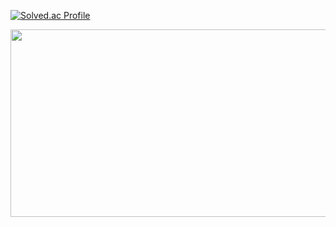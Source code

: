 [![Solved.ac Profile](http://mazassumnida.wtf/api/v2/generate_badge?boj=lij0825)](https://solved.ac/lij0825/)



<a href="https://github.com/devxb/gitanimals">
<img
  src="https://render.gitanimals.org/farms/lij0825"
  width="600"
  height="300"
/>
</a>
  
<!--
**lij0825/lij0825** is a ✨ _special_ ✨ repository because its `README.md` (this file) appears on your GitHub profile.

Here are some ideas to get you started:

- 🔭 I’m currently working on ...
- 🌱 I’m currently learning ...
- 👯 I’m looking to collaborate on ...
- 🤔 I’m looking for help with ...
- 💬 Ask me about ...
- 📫 How to reach me: ...
- 😄 Pronouns: ...
- ⚡ Fun fact: ...
-->
